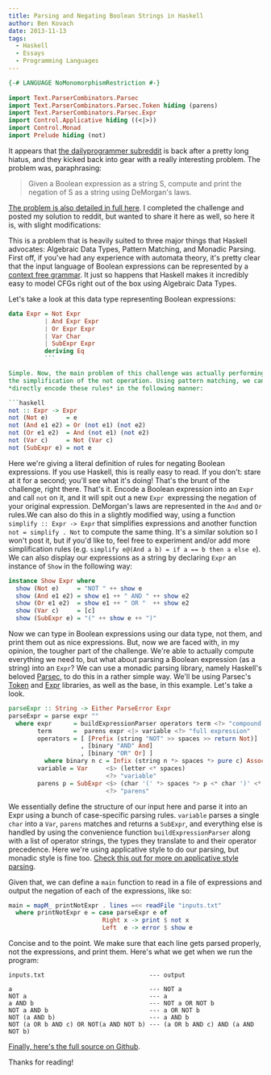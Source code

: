 ```yaml
---
title: Parsing and Negating Boolean Strings in Haskell
author: Ben Kovach
date: 2013-11-13
tags:
  - Haskell
  - Essays
  - Programming Languages
---
```


```haskell
{-# LANGUAGE NoMonomorphismRestriction #-}
 
import Text.ParserCombinators.Parsec
import Text.ParserCombinators.Parsec.Token hiding (parens)
import Text.ParserCombinators.Parsec.Expr
import Control.Applicative hiding ((<|>))
import Control.Monad
import Prelude hiding (not)
```

It appears that [the dailyprogrammer
subreddit](http://www.reddit.com/r/dailyprogrammer/) is back after a
pretty long hiatus, and they kicked back into gear with a really
interesting problem. The problem was, paraphrasing:

> Given a Boolean expression as a string S, compute and print the
> negation of S as a string using DeMorgan's laws.

[The problem is also detailed in full
here](http://www.reddit.com/r/dailyprogrammer/comments/1qira9/111213_challenge_135_intermediate_de_morgans_law/).
I completed the challenge and posted my solution to reddit, but wanted
to share it here as well, so here it is, with slight modifications: 

This
is a problem that is heavily suited to three major things that Haskell
advocates: Algebraic Data Types, Pattern Matching, and Monadic Parsing.
First off, if you've had any experience with automata theory, it's
pretty clear that the input language of Boolean expressions can be
represented by a [context free
grammar](http://en.wikipedia.org/wiki/Context-free_grammar). It just so
happens that Haskell makes it incredibly easy to model CFGs right out of
the box using Algebraic Data Types. 

Let's take a look at this data type
representing Boolean expressions:

```haskell
data Expr = Not Expr 
          | And Expr Expr 
          | Or Expr Expr 
          | Var Char 
          | SubExpr Expr 
          deriving Eq
          ```

Simple. Now, the main problem of this challenge was actually performing
the simplification of the not operation. Using pattern matching, we can
*directly encode these rules* in the following manner:

```haskell
not :: Expr -> Expr
not (Not e)     = e
not (And e1 e2) = Or (not e1) (not e2)
not (Or e1 e2)  = And (not e1) (not e2)
not (Var c)     = Not (Var c)
not (SubExpr e) = not e
```

Here we're giving a literal definition of rules for negating Boolean
expressions. If you use Haskell, this is really easy to read. If you
don't: stare at it for a second; you'll see what it's doing! That's the
brunt of the challenge, right there. That's it. Encode a Boolean
expression into an `Expr` and call `not` on it, and it will spit out a
new `Expr `expressing the negation of your original expression.
DeMorgan's laws are represented in the `And` and `Or` rules.We can also
do this in a slightly modified way, using a function `simplify :: Expr
-> Expr` that simplifies expressions and another function `not = simplify
. Not` to compute the same thing. It's a similar solution so I won't
post it, but if you'd like to, feel free to experiment and/or add more
simplification rules (e.g. `simplify e@(And a b) = if a == b then a else
e`). We can also display our expressions as a string by declaring `Expr` an
instance of `Show` in the following way:

```haskell
instance Show Expr where
  show (Not e)     = "NOT " ++ show e
  show (And e1 e2) = show e1 ++ " AND " ++ show e2
  show (Or e1 e2)  = show e1 ++ " OR "  ++ show e2
  show (Var c)     = [c]
  show (SubExpr e) = "(" ++ show e ++ ")"
```

Now we can type in Boolean expressions using our data type, not them,
and print them out as nice expressions. But, now we are faced with, in
my opinion, the tougher part of the challenge. We're able to actually
compute everything we need to, but what about parsing a Boolean
expression (as a string) into an `Expr`? We can use a monadic parsing
library, namely Haskell's beloved
[Parsec](http://www.haskell.org/haskellwiki/Parsec), to do this in a
rather simple way. We'll be using Parsec's
[Token](http://hackage.haskell.org/package/parsec-3.0.0/docs/Text-Parsec-Token.html)
and
[Expr](http://hackage.haskell.org/package/parsec-3.0.0/docs/Text-Parsec-Expr.html)
libraries, as well as the base, in this example. Let's take a look.

```haskell
parseExpr :: String -> Either ParseError Expr
parseExpr = parse expr ""
  where expr      = buildExpressionParser operators term <?> "compound expression"
        term      =  parens expr <|> variable <?> "full expression"
        operators = [ [Prefix (string "NOT" >> spaces >> return Not)]
                    , [binary "AND" And]
                    , [binary "OR" Or] ]
          where binary n c = Infix (string n *> spaces *> pure c) AssocLeft
        variable = Var     <$> (letter <* spaces)                              
                           <?> "variable"
        parens p = SubExpr <$> (char '(' *> spaces *> p <* char ')' <* spaces) 
                           <?> "parens"
```

We essentially define the structure of our input here and parse it into
an Expr using a bunch of case-specific parsing rules. `variable` parses
a single `char` into a `Var`, `parens` matches and returns a `SubExpr`,
and everything else is handled by using the convenience function
`buildExpressionParser` along with a list of operator strings, the types
they translate to and their operator precedence. Here we're using
applicative style to do our parsing, but monadic style is fine too.
[Check this out for more on applicative style
parsing](http://www.serpentine.com/blog/2008/02/06/the-basics-of-applicative-functors-put-to-practical-work/).


Given that, we can define a `main` function to read in a file of
expressions and output the negation of each of the expressions, like so:

```haskell
main = mapM_ printNotExpr . lines =<< readFile "inputs.txt"
  where printNotExpr e = case parseExpr e of
                          Right x -> print $ not x
                          Left  e -> error $ show e
```

Concise and to the point. We make sure that each line gets parsed
properly, not the expressions, and print them. Here's what we get when
we run the program:

```
inputs.txt                             --- output

a                                      --- NOT a
NOT a                                  --- a
a AND b                                --- NOT a OR NOT b 
NOT a AND b                            --- a OR NOT b
NOT (a AND b)                          --- a AND b
NOT (a OR b AND c) OR NOT(a AND NOT b) --- (a OR b AND c) AND (a AND NOT b)
```

[Finally, here's the full source on
Github](https://gist.github.com/5outh/7452588#file-demorgan-hs). 

Thanks for reading!
